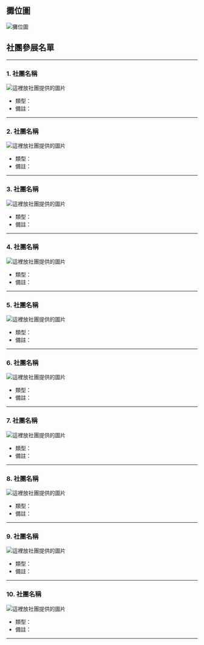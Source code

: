 ## 攤位圖

![攤位圖](攤位圖.png)

## 社團參展名單
---
### 1. 社團名稱

![這裡放社團提供的圖片](這裡放社團提供的圖片.jpg)

- 類型：
- 備註：

---
### 2. 社團名稱

![這裡放社團提供的圖片](這裡放社團提供的圖片.jpg)

- 類型：
- 備註：

---
### 3. 社團名稱

![這裡放社團提供的圖片](這裡放社團提供的圖片.jpg)

- 類型：
- 備註：

---
### 4. 社團名稱

![這裡放社團提供的圖片](這裡放社團提供的圖片.jpg)

- 類型：
- 備註：

---
### 5. 社團名稱

![這裡放社團提供的圖片](這裡放社團提供的圖片.jpg)

- 類型：
- 備註：

---
### 6. 社團名稱

![這裡放社團提供的圖片](這裡放社團提供的圖片.jpg)

- 類型：
- 備註：

---
### 7. 社團名稱

![這裡放社團提供的圖片](這裡放社團提供的圖片.jpg)

- 類型：
- 備註：

---
### 8. 社團名稱

![這裡放社團提供的圖片](這裡放社團提供的圖片.jpg)

- 類型：
- 備註：

---
### 9. 社團名稱

![這裡放社團提供的圖片](這裡放社團提供的圖片.jpg)

- 類型：
- 備註：

---
### 10. 社團名稱

![這裡放社團提供的圖片](這裡放社團提供的圖片.jpg)

- 類型：
- 備註：

---